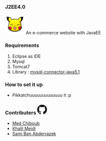 ### J2EE4.0
![alt text](https://github.com/Bujupah/J2EE4.0/blob/master/img.png "Pikkatchuu Store Logo") 
An e-commerce website with JavaEE

### Requirements
1. Eclipse as IDE
2. Mysql
3. Tomcat7
3. Library : [mysql-connector-java5.1](https://dev.mysql.com/downloads/connector/j/5.1.html)

### How to set it up
* Pikkatchuuuuuuuuuuuuu it :p

### Contributers ![alt text](https://github.com/Bujupah/J2EE4.0/blob/master/GitHub_Mark.png "Github")

* [Med Chiboub](https://github.com/mohamedchiboub97)
* [Khalil Mejdi](https://github.com/Bujupah)
* [Sami Ben Abderrazek](https://github.com/samibenabderazak)
